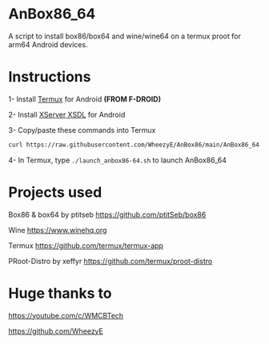 # AnBox86_64

A script to install box86/box64 and wine/wine64 on a termux proot for arm64 Android devices.

# Instructions

1- Install [Termux](https://f-droid.org/en/packages/com.termux/) for Android **(FROM F-DROID)**

2- Install [XServer XSDL](https://play.google.com/store/apps/details?id=x.org.server) for Android

3- Copy/paste these commands into Termux
```bash
curl https://raw.githubusercontent.com/WheezyE/AnBox86/main/AnBox86_64.sh | bash
```

4- In Termux, type `./launch_anbox86-64.sh` to launch AnBox86_64


# Projects used

Box86 & box64 by ptitseb https://github.com/ptitSeb/box86

Wine https://www.winehq.org

Termux https://github.com/termux/termux-app

PRoot-Distro by xeffyr https://github.com/termux/proot-distro


# Huge thanks to

https://youtube.com/c/WMCBTech

https://github.com/WheezyE
